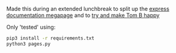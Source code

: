 Made this during an extended lunchbreak to split up the [express documentation megapage](http://expressjs.com/4x/api.html) and to [try and make Tom B happy](https://twitter.com/tombaromba/status/455639421929672705)


Only 'tested' using:

```bash
pip3 install -r requirements.txt
python3 pages.py
```